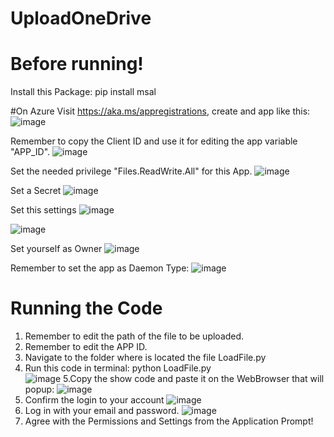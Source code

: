 # UploadOneDrive

# Before running!
Install this Package:
pip install msal

#On Azure
Visit https://aka.ms/appregistrations, create and app like this:
![image](https://github.com/devsergioraar/UploadOneDrive/assets/30870567/9c7344e5-e1ab-445b-ae51-ea20b7c3241d)


Remember to copy the Client ID and use it for editing the app variable "APP_ID".
![image](https://github.com/devsergioraar/UploadOneDrive/assets/30870567/ed7aaa0d-5e24-48d5-b30b-ead4dc00e492)


Set the needed privilege "Files.ReadWrite.All" for this App.
![image](https://github.com/devsergioraar/UploadOneDrive/assets/30870567/6aa0c525-de3c-468e-97aa-fad8679ecf10)


Set a Secret
![image](https://github.com/devsergioraar/UploadOneDrive/assets/30870567/e0257a04-64fc-43ab-9662-636f4be51017)


Set this settings
![image](https://github.com/devsergioraar/UploadOneDrive/assets/30870567/c386b64e-23de-4acd-88d3-e627bee5a4c1)

![image](https://github.com/devsergioraar/UploadOneDrive/assets/30870567/f31c3a19-a22a-4d2e-a79b-97cde2648283)

Set yourself as Owner
![image](https://github.com/devsergioraar/UploadOneDrive/assets/30870567/6e849955-aa99-4ab7-ab16-084afa7f4aec)

Remember to set the app as Daemon Type:
![image](https://github.com/devsergioraar/UploadOneDrive/assets/30870567/48129825-1ea0-4455-b138-d337bd0977c3)

# Running the Code
1. Remember to edit the path of the file to be uploaded.
2. Remember to edit the APP ID.
3. Navigate to the folder where is located the file LoadFile.py
4. Run this code in terminal: python LoadFile.py   
![image](https://github.com/devsergioraar/UploadOneDrive/assets/30870567/18e96988-e649-4b97-a10e-6b8171d19beb)
5.Copy the show code and paste it on the WebBrowser that will popup:
![image](https://github.com/devsergioraar/UploadOneDrive/assets/30870567/0345c630-89d5-4c75-a1e0-7b8b1bfa9778)
7. Confirm the login to your account
![image](https://github.com/devsergioraar/UploadOneDrive/assets/30870567/d31f25f9-e1a6-4f59-82ef-51713d762e32)
8. Log in with your email and password.
   ![image](https://github.com/devsergioraar/UploadOneDrive/assets/30870567/736fcb5c-c890-4828-8c2e-50dac49e13ed)
9. Agree with the Permissions and Settings from the Application Prompt!



